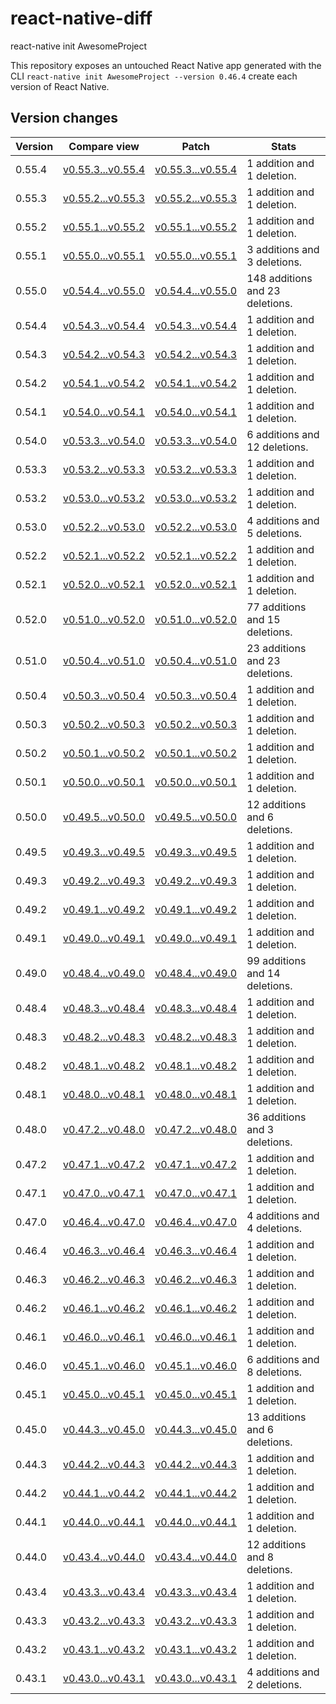 # react-native-diff
react-native init AwesomeProject

This repository exposes an untouched React Native app generated with the CLI
`react-native init AwesomeProject --version 0.46.4` create each version of React Native.


## Version changes

Version|Compare view|Patch|Stats
----|----|----|----
0.55.4|[v0.55.3...v0.55.4](https://github.com/WoeOm/react-native-diff/compare/v0.55.3...v0.55.4)|[v0.55.3...v0.55.4](https://github.com/WoeOm/react-native-diff/compare/v0.55.3...v0.55.4.diff)| 1 addition and 1 deletion.
0.55.3|[v0.55.2...v0.55.3](https://github.com/WoeOm/react-native-diff/compare/v0.55.2...v0.55.3)|[v0.55.2...v0.55.3](https://github.com/WoeOm/react-native-diff/compare/v0.55.2...v0.55.3.diff)| 1 addition and 1 deletion.
0.55.2|[v0.55.1...v0.55.2](https://github.com/WoeOm/react-native-diff/compare/v0.55.1...v0.55.2)|[v0.55.1...v0.55.2](https://github.com/WoeOm/react-native-diff/compare/v0.55.1...v0.55.2.diff)| 1 addition and 1 deletion.
0.55.1|[v0.55.0...v0.55.1](https://github.com/WoeOm/react-native-diff/compare/v0.55.0...v0.55.1)|[v0.55.0...v0.55.1](https://github.com/WoeOm/react-native-diff/compare/v0.55.0...v0.55.1.diff)| 3 additions and 3 deletions.
0.55.0|[v0.54.4...v0.55.0](https://github.com/WoeOm/react-native-diff/compare/v0.54.4...v0.55.0)|[v0.54.4...v0.55.0](https://github.com/WoeOm/react-native-diff/compare/v0.54.4...v0.55.0.diff)| 148 additions and 23 deletions.
0.54.4|[v0.54.3...v0.54.4](https://github.com/WoeOm/react-native-diff/compare/v0.54.3...v0.54.4)|[v0.54.3...v0.54.4](https://github.com/WoeOm/react-native-diff/compare/v0.54.3...v0.54.4.diff)| 1 addition and 1 deletion.
0.54.3|[v0.54.2...v0.54.3](https://github.com/WoeOm/react-native-diff/compare/v0.54.2...v0.54.3)|[v0.54.2...v0.54.3](https://github.com/WoeOm/react-native-diff/compare/v0.54.2...v0.54.3.diff)| 1 addition and 1 deletion.
0.54.2|[v0.54.1...v0.54.2](https://github.com/WoeOm/react-native-diff/compare/v0.54.1...v0.54.2)|[v0.54.1...v0.54.2](https://github.com/WoeOm/react-native-diff/compare/v0.54.1...v0.54.2.diff)| 1 addition and 1 deletion.
0.54.1|[v0.54.0...v0.54.1](https://github.com/WoeOm/react-native-diff/compare/v0.54.0...v0.54.1)|[v0.54.0...v0.54.1](https://github.com/WoeOm/react-native-diff/compare/v0.54.0...v0.54.1.diff)| 1 addition and 1 deletion.
0.54.0|[v0.53.3...v0.54.0](https://github.com/WoeOm/react-native-diff/compare/v0.53.3...v0.54.0)|[v0.53.3...v0.54.0](https://github.com/WoeOm/react-native-diff/compare/v0.53.3...v0.54.0.diff)| 6 additions and 12 deletions.
0.53.3|[v0.53.2...v0.53.3](https://github.com/WoeOm/react-native-diff/compare/v0.53.2...v0.53.3)|[v0.53.2...v0.53.3](https://github.com/WoeOm/react-native-diff/compare/v0.53.2...v0.53.3.diff)| 1 addition and 1 deletion.
0.53.2|[v0.53.0...v0.53.2](https://github.com/WoeOm/react-native-diff/compare/v0.53.0...v0.53.2)|[v0.53.0...v0.53.2](https://github.com/WoeOm/react-native-diff/compare/v0.53.0...v0.53.2.diff)| 1 addition and 1 deletion.
0.53.0|[v0.52.2...v0.53.0](https://github.com/WoeOm/react-native-diff/compare/v0.52.2...v0.53.0)|[v0.52.2...v0.53.0](https://github.com/WoeOm/react-native-diff/compare/v0.52.2...v0.53.0.diff)| 4 additions and 5 deletions.
0.52.2|[v0.52.1...v0.52.2](https://github.com/WoeOm/react-native-diff/compare/v0.52.1...v0.52.2)|[v0.52.1...v0.52.2](https://github.com/WoeOm/react-native-diff/compare/v0.52.1...v0.52.2.diff)| 1 addition and 1 deletion.
0.52.1|[v0.52.0...v0.52.1](https://github.com/WoeOm/react-native-diff/compare/v0.52.0...v0.52.1)|[v0.52.0...v0.52.1](https://github.com/WoeOm/react-native-diff/compare/v0.52.0...v0.52.1.diff)| 1 addition and 1 deletion.
0.52.0|[v0.51.0...v0.52.0](https://github.com/WoeOm/react-native-diff/compare/v0.51.0...v0.52.0)|[v0.51.0...v0.52.0](https://github.com/WoeOm/react-native-diff/compare/v0.51.0...v0.52.0.diff)| 77 additions and 15 deletions.
0.51.0|[v0.50.4...v0.51.0](https://github.com/WoeOm/react-native-diff/compare/v0.50.4...v0.51.0)|[v0.50.4...v0.51.0](https://github.com/WoeOm/react-native-diff/compare/v0.50.4...v0.51.0.diff)| 23 additions and 23 deletions.
0.50.4|[v0.50.3...v0.50.4](https://github.com/WoeOm/react-native-diff/compare/v0.50.3...v0.50.4)|[v0.50.3...v0.50.4](https://github.com/WoeOm/react-native-diff/compare/v0.50.3...v0.50.4.diff)| 1 addition and 1 deletion.
0.50.3|[v0.50.2...v0.50.3](https://github.com/WoeOm/react-native-diff/compare/v0.50.2...v0.50.3)|[v0.50.2...v0.50.3](https://github.com/WoeOm/react-native-diff/compare/v0.50.2...v0.50.3.diff)| 1 addition and 1 deletion.
0.50.2|[v0.50.1...v0.50.2](https://github.com/WoeOm/react-native-diff/compare/v0.50.1...v0.50.2)|[v0.50.1...v0.50.2](https://github.com/WoeOm/react-native-diff/compare/v0.50.1...v0.50.2.diff)| 1 addition and 1 deletion.
0.50.1|[v0.50.0...v0.50.1](https://github.com/WoeOm/react-native-diff/compare/v0.50.0...v0.50.1)|[v0.50.0...v0.50.1](https://github.com/WoeOm/react-native-diff/compare/v0.50.0...v0.50.1.diff)| 1 addition and 1 deletion.
0.50.0|[v0.49.5...v0.50.0](https://github.com/WoeOm/react-native-diff/compare/v0.49.5...v0.50.0)|[v0.49.5...v0.50.0](https://github.com/WoeOm/react-native-diff/compare/v0.49.5...v0.50.0.diff)| 12 additions and 6 deletions.
0.49.5|[v0.49.3...v0.49.5](https://github.com/WoeOm/react-native-diff/compare/v0.49.3...v0.49.5)|[v0.49.3...v0.49.5](https://github.com/WoeOm/react-native-diff/compare/v0.49.3...v0.49.5.diff)| 1 addition and 1 deletion.
0.49.3|[v0.49.2...v0.49.3](https://github.com/WoeOm/react-native-diff/compare/v0.49.2...v0.49.3)|[v0.49.2...v0.49.3](https://github.com/WoeOm/react-native-diff/compare/v0.49.2...v0.49.3.diff)| 1 addition and 1 deletion.
0.49.2|[v0.49.1...v0.49.2](https://github.com/WoeOm/react-native-diff/compare/v0.49.1...v0.49.2)|[v0.49.1...v0.49.2](https://github.com/WoeOm/react-native-diff/compare/v0.49.1...v0.49.2.diff)| 1 addition and 1 deletion.
0.49.1|[v0.49.0...v0.49.1](https://github.com/WoeOm/react-native-diff/compare/v0.49.0...v0.49.1)|[v0.49.0...v0.49.1](https://github.com/WoeOm/react-native-diff/compare/v0.49.0...v0.49.1.diff)| 1 addition and 1 deletion.
0.49.0|[v0.48.4...v0.49.0](https://github.com/WoeOm/react-native-diff/compare/v0.48.4...v0.49.0)|[v0.48.4...v0.49.0](https://github.com/WoeOm/react-native-diff/compare/v0.48.4...v0.49.0.diff)| 99 additions and 14 deletions.
0.48.4|[v0.48.3...v0.48.4](https://github.com/WoeOm/react-native-diff/compare/v0.48.3...v0.48.4)|[v0.48.3...v0.48.4](https://github.com/WoeOm/react-native-diff/compare/v0.48.3...v0.48.4.diff)| 1 addition and 1 deletion.
0.48.3|[v0.48.2...v0.48.3](https://github.com/WoeOm/react-native-diff/compare/v0.48.2...v0.48.3)|[v0.48.2...v0.48.3](https://github.com/WoeOm/react-native-diff/compare/v0.48.2...v0.48.3.diff)| 1 addition and 1 deletion.
0.48.2|[v0.48.1...v0.48.2](https://github.com/WoeOm/react-native-diff/compare/v0.48.1...v0.48.2)|[v0.48.1...v0.48.2](https://github.com/WoeOm/react-native-diff/compare/v0.48.1...v0.48.2.diff)| 1 addition and 1 deletion.
0.48.1|[v0.48.0...v0.48.1](https://github.com/WoeOm/react-native-diff/compare/v0.48.0...v0.48.1)|[v0.48.0...v0.48.1](https://github.com/WoeOm/react-native-diff/compare/v0.48.0...v0.48.1.diff)| 1 addition and 1 deletion.
0.48.0|[v0.47.2...v0.48.0](https://github.com/WoeOm/react-native-diff/compare/v0.47.2...v0.48.0)|[v0.47.2...v0.48.0](https://github.com/WoeOm/react-native-diff/compare/v0.47.2...v0.48.0.diff)| 36 additions and 3 deletions.
0.47.2|[v0.47.1...v0.47.2](https://github.com/WoeOm/react-native-diff/compare/v0.47.1...v0.47.2)|[v0.47.1...v0.47.2](https://github.com/WoeOm/react-native-diff/compare/v0.47.1...v0.47.2.diff)| 1 addition and 1 deletion.
0.47.1|[v0.47.0...v0.47.1](https://github.com/WoeOm/react-native-diff/compare/v0.47.0...v0.47.1)|[v0.47.0...v0.47.1](https://github.com/WoeOm/react-native-diff/compare/v0.47.0...v0.47.1.diff)| 1 addition and 1 deletion.
0.47.0|[v0.46.4...v0.47.0](https://github.com/WoeOm/react-native-diff/compare/v0.46.4...v0.47.0)|[v0.46.4...v0.47.0](https://github.com/WoeOm/react-native-diff/compare/v0.46.4...v0.47.0.diff)| 4 additions and 4 deletions.
0.46.4|[v0.46.3...v0.46.4](https://github.com/WoeOm/react-native-diff/compare/v0.46.3...v0.46.4)|[v0.46.3...v0.46.4](https://github.com/WoeOm/react-native-diff/compare/v0.46.3...v0.46.4.diff)| 1 addition and 1 deletion.
0.46.3|[v0.46.2...v0.46.3](https://github.com/WoeOm/react-native-diff/compare/v0.46.2...v0.46.3)|[v0.46.2...v0.46.3](https://github.com/WoeOm/react-native-diff/compare/v0.46.2...v0.46.3.diff)| 1 addition and 1 deletion.
0.46.2|[v0.46.1...v0.46.2](https://github.com/WoeOm/react-native-diff/compare/v0.46.1...v0.46.2)|[v0.46.1...v0.46.2](https://github.com/WoeOm/react-native-diff/compare/v0.46.1...v0.46.2.diff)| 1 addition and 1 deletion.
0.46.1|[v0.46.0...v0.46.1](https://github.com/WoeOm/react-native-diff/compare/v0.46.0...v0.46.1)|[v0.46.0...v0.46.1](https://github.com/WoeOm/react-native-diff/compare/v0.46.0...v0.46.1.diff)| 1 addition and 1 deletion.
0.46.0|[v0.45.1...v0.46.0](https://github.com/WoeOm/react-native-diff/compare/v0.45.1...v0.46.0)|[v0.45.1...v0.46.0](https://github.com/WoeOm/react-native-diff/compare/v0.45.1...v0.46.0.diff)| 6 additions and 8 deletions.
0.45.1|[v0.45.0...v0.45.1](https://github.com/WoeOm/react-native-diff/compare/v0.45.0...v0.45.1)|[v0.45.0...v0.45.1](https://github.com/WoeOm/react-native-diff/compare/v0.45.0...v0.45.1.diff)| 1 addition and 1 deletion.
0.45.0|[v0.44.3...v0.45.0](https://github.com/WoeOm/react-native-diff/compare/v0.44.3...v0.45.0)|[v0.44.3...v0.45.0](https://github.com/WoeOm/react-native-diff/compare/v0.44.3...v0.45.0.diff)| 13 additions and 6 deletions.
0.44.3|[v0.44.2...v0.44.3](https://github.com/WoeOm/react-native-diff/compare/v0.44.2...v0.44.3)|[v0.44.2...v0.44.3](https://github.com/WoeOm/react-native-diff/compare/v0.44.2...v0.44.3.diff)| 1 addition and 1 deletion.
0.44.2|[v0.44.1...v0.44.2](https://github.com/WoeOm/react-native-diff/compare/v0.44.1...v0.44.2)|[v0.44.1...v0.44.2](https://github.com/WoeOm/react-native-diff/compare/v0.44.1...v0.44.2.diff)| 1 addition and 1 deletion.
0.44.1|[v0.44.0...v0.44.1](https://github.com/WoeOm/react-native-diff/compare/v0.44.0...v0.44.1)|[v0.44.0...v0.44.1](https://github.com/WoeOm/react-native-diff/compare/v0.44.0...v0.44.1.diff)| 1 addition and 1 deletion.
0.44.0|[v0.43.4...v0.44.0](https://github.com/WoeOm/react-native-diff/compare/v0.43.4...v0.44.0)|[v0.43.4...v0.44.0](https://github.com/WoeOm/react-native-diff/compare/v0.43.4...v0.44.0.diff)| 12 additions and 8 deletions.
0.43.4|[v0.43.3...v0.43.4](https://github.com/WoeOm/react-native-diff/compare/v0.43.3...v0.43.4)|[v0.43.3...v0.43.4](https://github.com/WoeOm/react-native-diff/compare/v0.43.3...v0.43.4.diff)| 1 addition and 1 deletion.
0.43.3|[v0.43.2...v0.43.3](https://github.com/WoeOm/react-native-diff/compare/v0.43.2...v0.43.3)|[v0.43.2...v0.43.3](https://github.com/WoeOm/react-native-diff/compare/v0.43.2...v0.43.3.diff)| 1 addition and 1 deletion.
0.43.2|[v0.43.1...v0.43.2](https://github.com/WoeOm/react-native-diff/compare/v0.43.1...v0.43.2)|[v0.43.1...v0.43.2](https://github.com/WoeOm/react-native-diff/compare/v0.43.1...v0.43.2.diff)| 1 addition and 1 deletion.
0.43.1|[v0.43.0...v0.43.1](https://github.com/WoeOm/react-native-diff/compare/v0.43.0...v0.43.1)|[v0.43.0...v0.43.1](https://github.com/WoeOm/react-native-diff/compare/v0.43.0...v0.43.1.diff)| 4 additions and 2 deletions.
